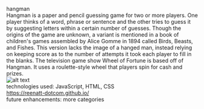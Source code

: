 hangman
<br>
Hangman is a paper and pencil guessing game for two or more players. One player thinks of a word, phrase or sentence and the other tries to guess it by suggesting letters within a certain number of guesses.
Though the origins of the game are unknown, a variant is mentioned in a book of children's games assembled by Alice Gomme in 1894 called Birds, Beasts, and Fishes. This version lacks the image of a hanged man, instead relying on keeping score as to the number of attempts it took each player to fill in the blanks.
The television game show Wheel of Fortune is based off of Hangman. It uses a roulette-style wheel that players spin for cash and prizes.
<br>
![alt text](https://imgur.com/RFymtUT.png)
<br>
technologies used: JavaScript, HTML, CSS
<br>
https://reenatt-dotcom.github.io/
<br>
future enhancements: more categories
